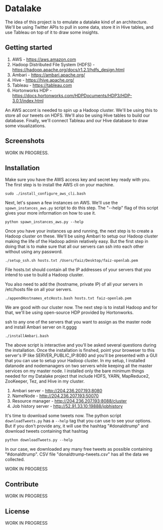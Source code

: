 # Datalake
The idea of this project is to emulate a datalake kind of an architecture. 
We'll be using Twitter APIs to pull in some data, store it in Hive tables, and use Tableau on top of it to draw some insights.

## Getting started

1. AWS - https://aws.amazon.com
2. Hadoop Distributed File System (HDFS) - https://hadoop.apache.org/docs/r1.2.1/hdfs_design.html
3. Ambari - https://ambari.apache.org/
4. Hive - https://hive.apache.org/
5. Tableau - https://tableau.com
6. Hortonworks HDP - https://docs.hortonworks.com/HDPDocuments/HDP3/HDP-3.0.1/index.html

An AWS accont is needed to spin up a Hadoop cluster. We'll be using this to store all our tweets on HDFS. We'll also be using Hive tables to build our database. Finally, we'll connect Tableau and our Hive database to draw some visualizations.

 
## Screenshots
WORK IN PROGRESS.

## Installation
Make sure you have the AWS access key and secret key ready with you. The first step is to install the AWS cli on your machine. 

```
sudo ./install_configure_aws_cli.bash
```

Next, let's spawn a few instances on AWS. We'll use the ```spawn_instances_aws.py``` script to do this step. The "--help" flag of this script gives your more information on how to use it.

```
python spawn_instances_aws.py --help
```
Once you have your instances up and running, the next step is to create a Hadoop cluster on these. We'll be using Ambari to setup our Hadoop cluster making the life of the Hadoop admin relatively easy. But the first step in doing that is to make sure that all our servers can ssh into each other without using any password.

```
./setup_ssh.sh hosts.txt /Users/faiz/Desktop/faiz-openlab.pem 
```

File hosts.txt should contain all the IP addresses of your servers that you intend to use to build a Hadoop cluster.

You also need to add the (hostname, private IP) of all your servers in /etc/hosts file on all your servers.

```
./appendHostnames_etcHosts.bash hosts.txt faiz-openlab.pem
```

We are good with our cluster now. The next step is to install Hadoop and for that, we'll be using open-source HDP provided by Hortonworks. 

ssh to any one of the servers that you want to assign as the master node and install Ambari server on it.gggg

```
./installAmbari.bash
```

The above script is interactive and you'll be asked several questions during the installation. Once the installation is finshed, point your broweser to this server's IP like SERVER_PUBLIC_IP:8080 and you'll be presented with a GUI that you can use to setup your Hadoop cluster. In my setup, I installed datanode and nodemanagers on two servers while keeping all the master services on my master node. I installed only the bare minimum things needed for my Datalake project that include HDFS, YARN, MapReduce2, ZooKeeper, Tez, and Hive in my cluster. 

1. Ambari server - http://204.236.207.193:8080
2. NameNode - http://204.236.207.193:50070
3. Resource manager - http://204.236.207.193:8088/cluster
4. Job history server - http://52.91.33.10:19888/jobhistory

It's time to download some tweets now. The python script ```downloadTweets.py``` has a ```--help``` tag that you can use to see your options. But if you don't provide any, it will use the hashtag "#donaldtrump" and download tweets containing that hashtag

```
python downloadTweets.py --help
```

In our case, we downloaded any many free tweets as possible containing "#donaldtrump". CSV file "donaldtrump-tweets.csv" has all the data we collected.

WORK IN PROGRESS

## Contribute
WORK IN PROGRESS

## License
WORK IN PROGRESS
